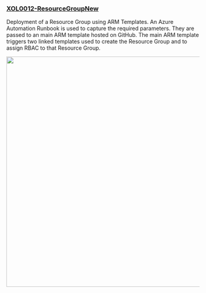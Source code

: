 ### [XOL0012-ResourceGroupNew](https://raw.githubusercontent.com/fbodmer/AzureGovernance/master/XOL0012-ResourceGroupNew.ps1)

Deployment of a Resource Group using ARM Templates. An Azure Automation Runbook is used to capture the required parameters. They are passed to an main ARM template hosted on GitHub. The main ARM template triggers two linked templates used to create the Resource Group and to assign RBAC to that Resource Group.

<img src="https://github.com/fbodmer/AzureGovernance/wiki/Runbooks/XOL0012.png" width="600"><br/><br/>
